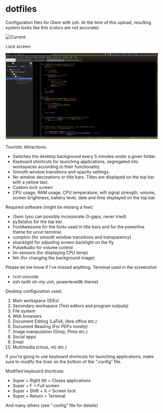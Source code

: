 # dotfiles
Configuration files for i3wm with zsh. At the time of this upload, resulting system looks like this (colors are not accurate):

![Current](https://github.com/canmetan/dotfiles/blob/master/gifs/sc.gif?raw=true)

Lock screen:

![Lock](https://github.com/canmetan/dotfiles/blob/master/gifs/lock.gif?raw=true)

Touristic Attractions:

- Switches the desktop background every 5 minutes under a given folder.
- Keyboard shortcuts for launching applications, segregated into workspaces according to their functionality.
- Smooth window transitions and opacity settings.
- No window decorations or title bars. Titles are displayed on the top bar with a yellow text.
- Custom lock screen
- CPU usage, RAM usage, CPU temperature, wifi signal strength, volume, screen brightness, battery level, date and time displayed on the top bar.

Required software (might be misisng a few):

- i3wm (you can possibly incorporate i3-gaps, never tried)
- py3status for the top bar.
- FontAwesome for the fonts used in title bars and for the powerline theme for urxvt terminal.
- compton (for smooth window transitions and transparency)
- xbacklight for adjusting screen backlight on the fly
- PulseAudio for volume control
- lm-sensors (for displaying CPU temp)
- feh (for changing the background image)

Please let me know if I've missed anything.
Terminal used in the screenshot 

- rxvt-unicode
- zsh (with oh-my-zsh, powerlevel9k theme)

Desktop configuration used:

1. Main workspace (IDEs)
1. Secondary workspace (Text editors and program outputs)
1. File system
1. Web browsers
1. Document Editing (LaTeX, libre office etc.)
1. Document Reading (For PDFs mostly)
1. Image manipulation (Gimp, Pinta etc.)
1. Social apps
1. Email
1. Multimedia (cmus, vlc etc.)

If you're going to use keyboard shortcuts for launching applications, make sure to modify the lines on the bottom of the ".config" file.

Modified keyboard shortcuts:
- Super + Right Alt = Closes applications
- Super + F         = Full screen
- Super + Shift + X = Screen lock
- Super + Return    = Terminal

And many others (see ".config" file for details)